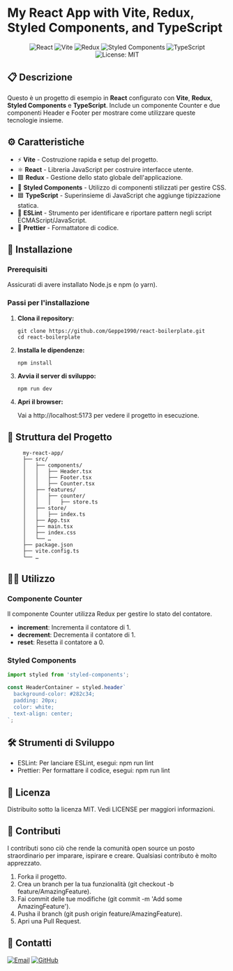 # My React App with Vite, Redux, Styled Components, and TypeScript

<p align="center">
  <img src="https://img.shields.io/badge/React-18.0.0-blue.svg" alt="React">
  <img src="https://img.shields.io/badge/Vite-3.0.0-brightgreen.svg" alt="Vite">
  <img src="https://img.shields.io/badge/Redux-4.1.2-purple.svg" alt="Redux">
  <img src="https://img.shields.io/badge/Styled%20Components-5.3.3-ff69b4.svg" alt="Styled Components">
  <img src="https://img.shields.io/badge/TypeScript-4.5.4-blue.svg" alt="TypeScript">
  <img src="https://img.shields.io/badge/License-MIT-yellow.svg" alt="License: MIT">
</p>

## 📋 Descrizione

Questo è un progetto di esempio in **React** configurato con **Vite**, **Redux**, **Styled Components** e **TypeScript**. Include un componente Counter e due componenti Header e Footer per mostrare come utilizzare queste tecnologie insieme.

## ⚙️ Caratteristiche

- ⚡ **Vite** - Costruzione rapida e setup del progetto.
- ⚛️ **React** - Libreria JavaScript per costruire interfacce utente.
- 🟪 **Redux** - Gestione dello stato globale dell'applicazione.
- 💅 **Styled Components** - Utilizzo di componenti stilizzati per gestire CSS.
- 🟦 **TypeScript** - Superinsieme di JavaScript che aggiunge tipizzazione statica.
- 🧹 **ESLint** - Strumento per identificare e riportare pattern negli script ECMAScript/JavaScript.
- 🎨 **Prettier** - Formattatore di codice.

## 🚀 Installazione

### Prerequisiti

Assicurati di avere installato Node.js e npm (o yarn).

### Passi per l'installazione

1. **Clona il repository:**
   ```
   git clone https://github.com/Geppe1990/react-boilerplate.git
   cd react-boilerplate
   ```
2. **Installa le dipendenze:**
   ```
   npm install
   ```
3. **Avvia il server di sviluppo:**
   ```
   npm run dev
   ```
4. **Apri il browser:**

   Vai a http://localhost:5173 per vedere il progetto in esecuzione.

## 📂 Struttura del Progetto
   ```
        my-react-app/
        ├── src/
        │   ├── components/
        │   │   ├── Header.tsx
        │   │   ├── Footer.tsx
        │   │   ├── Counter.tsx
        │   ├── features/
        │   │   ├── counter/
        │   │   │   ├── store.ts
        │   ├── store/
        │   │   ├── index.ts
        │   ├── App.tsx
        │   ├── main.tsx
        │   ├── index.css
        │   └── …
        ├── package.json
        ├── vite.config.ts
        └── …
   ```

## 🧑‍💻 Utilizzo
### Componente Counter

Il componente Counter utilizza Redux per gestire lo stato del contatore.

- **increment**: Incrementa il contatore di 1.
- **decrement**: Decrementa il contatore di 1.
- **reset**: Resetta il contatore a 0.

### Styled Components

```jsx
import styled from 'styled-components';

const HeaderContainer = styled.header`
  background-color: #282c34;
  padding: 20px;
  color: white;
  text-align: center;
`;
```

## 🛠️ Strumenti di Sviluppo
- ESLint: Per lanciare ESLint, esegui: npm run lint
- Prettier: Per formattare il codice, esegui: npm run lint


## 📝 Licenza
Distribuito sotto la licenza MIT. Vedi LICENSE per maggiori informazioni.

## 🤝 Contributi
I contributi sono ciò che rende la comunità open source un posto straordinario per imparare, ispirare e creare. Qualsiasi contributo è molto apprezzato.

1.	Forka il progetto.
2.	Crea un branch per la tua funzionalità (git checkout -b feature/AmazingFeature).
3.	Fai commit delle tue modifiche (git commit -m 'Add some AmazingFeature').
4.	Pusha il branch (git push origin feature/AmazingFeature).
5.	Apri una Pull Request.

## 📧 Contatti

<a href="mailto:geppe1990@gmail.com"><img src="https://img.shields.io/badge/Email-geppe1990@gmail.com-red.svg" alt="Email"></a>
<a href="https://github.com/Geppe1990"><img src="https://img.shields.io/badge/GitHub-Geppe1990-lightgrey.svg" alt="GitHub"></a>
